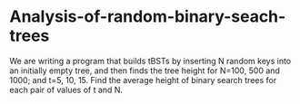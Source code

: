 # Analysis-of-random-binary-seach-trees
We are writing a program that builds tBSTs by inserting N random keys into an initially empty tree, and then finds the tree height for N=100, 500 and 1000; and t=5, 10, 15. Find the average height of binary search trees for each pair of values of t and N.
